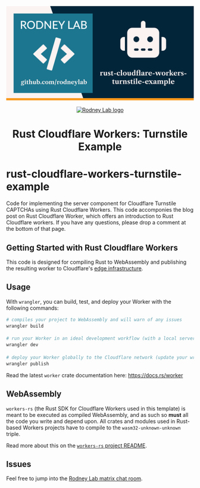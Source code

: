 <img src="../../images/rodneylab-github-rust-cloudflare-workers-turnstile-example.png" alt="Rodney Lab rust-cloudflare-workers-turnstile-example Github banner">

<p align="center">
  <a aria-label="Open Rodney Lab site" href="https://rodneylab.com" rel="nofollow noopener noreferrer">
    <img alt="Rodney Lab logo" src="https://rodneylab.com/assets/icon.png" width="60" />
  </a>
</p>
<h1 align="center">
  Rust Cloudflare Workers: Turnstile Example
</h1>

# rust-cloudflare-workers-turnstile-example

Code for implementing the server component for Cloudflare Turnstile CAPTCHAs using Rust Cloudflare Workers.  This code accomponies the blog post on Rust Cloudflare Worker, which offers an introduction to Rust Cloudflare workers. If you have any questions, please drop a comment at the bottom of that page.

## Getting Started with Rust Cloudflare Workers

This code is designed for compiling Rust to WebAssembly and publishing the resulting worker to Cloudflare's [edge infrastructure](https://www.cloudflare.com/network/).

## Usage 

With `wrangler`, you can build, test, and deploy your Worker with the following commands: 

```bash
# compiles your project to WebAssembly and will warn of any issues
wrangler build 

# run your Worker in an ideal development workflow (with a local server, file watcher & more)
wrangler dev

# deploy your Worker globally to the Cloudflare network (update your wrangler.toml file for configuration)
wrangler publish
```

Read the latest `worker` crate documentation here: https://docs.rs/worker

## WebAssembly

`workers-rs` (the Rust SDK for Cloudflare Workers used in this template) is meant to be executed as 
compiled WebAssembly, and as such so **must** all the code you write and depend upon. All crates and
modules used in Rust-based Workers projects have to compile to the `wasm32-unknown-unknown` triple. 

Read more about this on the [`workers-rs` project README](https://github.com/cloudflare/workers-rs).

## Issues

Feel free to jump into the [Rodney Lab matrix chat room](https://matrix.to/#/%23rodney:matrix.org).